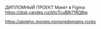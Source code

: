ДИПЛОМНЫЙ ПРОЕКТ 
Макет в Figma: https://disk.yandex.ru/d/tcTcuB8j71RQBw


https://alolelyc.movies.nomoredomains.rocks
